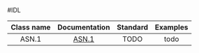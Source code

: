 #IDL

|Class name        |Documentation        |Standard             |   Examples|
|:----------------:|:-------------------:|:-------------------:|:---------:|
|ASN.1             |[ASN.1]              |     TODO            |  todo     |

[ASN.1]:<./ASN1>